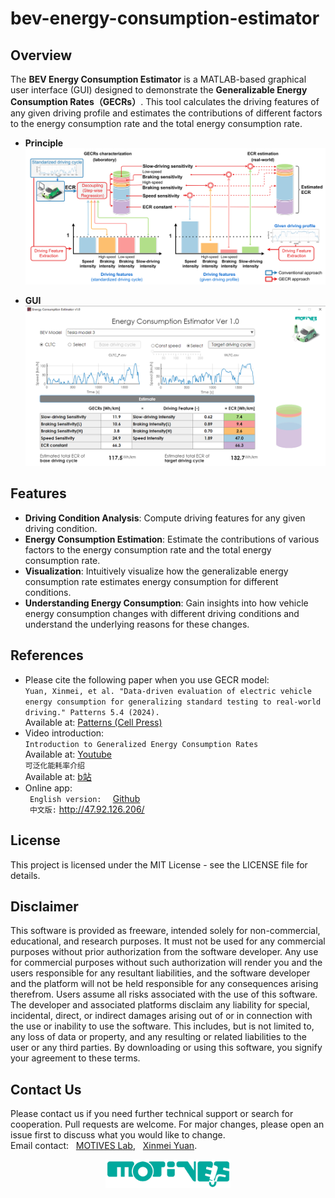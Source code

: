 # bev-energy-consumption-estimator
## Overview
The **BEV Energy Consumption Estimator** is a MATLAB-based graphical user interface (GUI) designed to demonstrate the **Generalizable Energy Consumption Rates（GECRs）**. This tool calculates the driving features of any given driving profile and estimates the contributions of different factors to the energy consumption rate and the total energy consumption rate.  
  
- **Principle**    
![image](https://github.com/MOTIVES-LAB/bev-energy-consumption-estimator/blob/main/figures/schemetic.svg)  
  
- **GUI**  
![image](https://github.com/MOTIVES-LAB/bev-energy-consumption-estimator/blob/main/figures/screen%20shot.png)  

## Features
- **Driving Condition Analysis**: Compute driving features for any given driving condition.
- **Energy Consumption Estimation**: Estimate the contributions of various factors to the energy consumption rate and the total energy consumption rate.
- **Visualization**: Intuitively visualize how the generalizable energy consumption rate estimates energy consumption for different conditions.
- **Understanding Energy Consumption**: Gain insights into how vehicle energy consumption changes with different driving conditions and understand the underlying reasons for these changes.

## References
- Please cite the following paper when you use GECR model:  
`
Yuan, Xinmei, et al. "Data-driven evaluation of electric vehicle energy consumption for generalizing standard testing to real-world driving." Patterns 5.4 (2024).  
`\
Available at: [Patterns (Cell Press)](https://doi.org/10.1016/j.patter.2024.100950)  
- Video introduction:  
`
Introduction to Generalized Energy Consumption Rates  
`\
Available at: [Youtube](https://www.youtube.com/watch?v=vmJZik6mKlA&t=61s)  
`
可泛化能耗率介绍 
`\
Available at: [b站](https://www.bilibili.com/video/BV1um421V7Z8/?share_source=copy_web&vd_source=5c67b4335d1b513776dc2660713291aa)   
- Online app:  
` 
English version:  
`
[Github](https://motives-lab.github.io/GECR_web/)  
` 
中文版:
`
http://47.92.126.206/

## License
This project is licensed under the MIT License - see the LICENSE file for details.

## Disclaimer
This software is provided as freeware, intended solely for non-commercial, educational, and research purposes. It must not be used for any commercial purposes without prior authorization from the software developer. Any use for commercial purposes without such authorization will render you and the users responsible for any resultant liabilities, and the software developer and the platform will not be held responsible for any consequences arising therefrom.
Users assume all risks associated with the use of this software. The developer and associated platforms disclaim any liability for special, incidental, direct, or indirect damages arising out of or in connection with the use or inability to use the software. This includes, but is not limited to, any loss of data or property, and any resulting or related liabilities to the user or any third parties.
By downloading or using this software, you signify your agreement to these terms.

## Contact Us
Please contact us if you need further technical support or search for cooperation. Pull requests are welcome. For major changes, please open an issue first to discuss what you would like to change.\
Email contact: &nbsp; [MOTIVES Lab](mailto:motives.lab@gmail.com?subject=[GitHub]%20GECR), &nbsp; [Xinmei Yuan](mailto:yuan@jlu.edu.cn?subject=[GitHub]%20GECR).

<p align="center">
  <img src="https://github.com/MOTIVES-LAB/generalized-energy-consumption-evaluation-for-ev/blob/main/figures/new_logo_trans.png" alt="drawing" width="200"/>
</p> 
